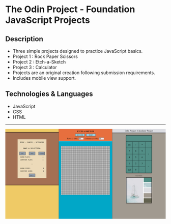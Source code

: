 # The Odin Project - Foundation JavaScript Projects

## Description
- Three simple projects designed to practice JavaScript basics.
- Project 1 : Rock Paper Scissors
- Project 2 : Etch-a-Sketch
- Project 3 : Calculator
- Projects are an original creation following submission requirements.
- Includes mobile view support.

## Technologies & Languages
- JavaScript
- CSS
- HTML

---
![Screenshot](https://github.com/Deren-Web-Developement-Projects/Odin-Foundation-Javascript/blob/701b1ae6c30367ae0d1b6c0b29fcc8b2e34762e1/Javascript/Screenshot.png)
